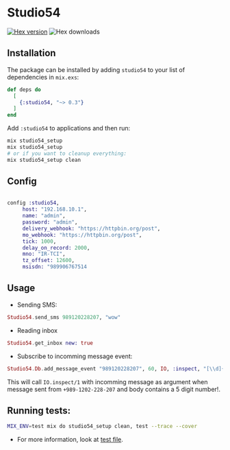 # Studio54

[![Hex version](https://img.shields.io/hexpm/v/studio54.svg "Hex version")](https://hex.pm/packages/studio54)
![Hex downloads](https://img.shields.io/hexpm/dt/studio54.svg "Hex downloads")

## Installation

The package can be installed
by adding `studio54` to your list of dependencies in `mix.exs`:

```elixir
def deps do
  [
    {:studio54, "~> 0.3"}
  ]
end
```
Add `:studio54` to applications and then run:

```bash
mix studio54_setup
mix studio54_setup 
# or if you want to cleanup everything:
mix studio54_setup clean

```

## Config

```elixir

config :studio54,                                                                                                                                                                          
     host: "192.168.10.1",
     name: "admin",
     password: "admin",
     delivery_webhook: "https://httpbin.org/post",
     mo_webhook: "https://httpbin.org/post",
     tick: 1000,
     delay_on_record: 2000,
     mno: "IR-TCI",
     tz_offset: 12600,
     msisdn: "989906767514
```

## Usage

- Sending SMS:
```elixir
Studio54.send_sms 989120228207, "wow"
```

- Reading inbox
```elixir
Studio54.get_inbox new: true
```

- Subscribe to incomming message event:
```elixir
Studio54.Db.add_message_event "989120228207", 60, IO, :inspect, "[\\d]{5}"
```

This will call `IO.inspect/1` with incomming message as argument when message
sent from `+989-1202-228-207` and body contains a 5 digit number!.


## Running tests:

```bash
MIX_ENV=test mix do studio54_setup clean, test --trace --cover
```

- For more information, look at [test file](/test/studio54_test.exs).
